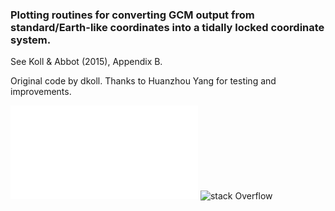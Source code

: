 ### Plotting routines for converting GCM output from standard/Earth-like coordinates into a tidally locked coordinate system.
See Koll & Abbot (2015), Appendix B.

Original code by dkoll.
Thanks to Huanzhou Yang for testing and improvements.

![plot01](TL_coordinates/plot01.pdf)
![stack Overflow](http://lmsotfy.com/so.png)
